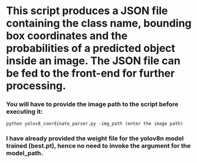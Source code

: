 # This script produces a JSON file containing the class name, bounding box coordinates and the probabilities of a predicted object inside an image. The JSON file can be fed to the front-end for further processing.

### You will have to provide the image path to the script before executing it:
```python yolov8_coordinate_parser.py -img_path (enter the image path)```

### I have already provided the weight file for the yolov8n model trained (best.pt), hence no need to invoke the argument for the model_path.
